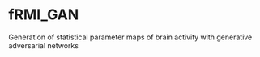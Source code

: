 # fRMI_GAN
Generation of statistical parameter maps of brain activity with generative adversarial networks
